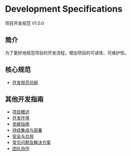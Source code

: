 # Development Specifications

项目开发规范 V1.0.0

## 简介

为了更好地规范项目的开发流程，增加项目的可读性、可维护性。

## 核心规范

- [开发规范总纲](./development-standards.md)

## 其他开发指南

- [项目概述](./guides/project-overview.md)
- [开发环境](./guides/development-environment.md)
- [贡献指南](./guides/contribution-guide.md)
- [持续集成与部署](./guides/ci-cd.md)
- [安全与合规](./guides/security-compliance.md)
- [常见问题及解决方案](./guides/faq.md)
- [团队协作](./guides/team-collaboration.md)